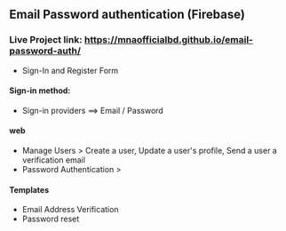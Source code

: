 ## Email Password authentication (Firebase)
### Live Project link:  https://mnaofficialbd.github.io/email-password-auth/
* Sign-In and Register Form
#### Sign-in method: 
* Sign-in providers ==> Email / Password
####  web
* Manage Users > Create a user, Update a user's profile,  Send a user a verification email
* Password Authentication > 
#### Templates
* Email Address Verification
* Password reset

